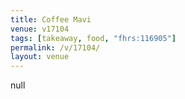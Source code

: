 ```yaml
---
title: Coffee Mavi
venue: v17104
tags: [takeaway, food, "fhrs:116905"]
permalink: /v/17104/
layout: venue
---
```

null